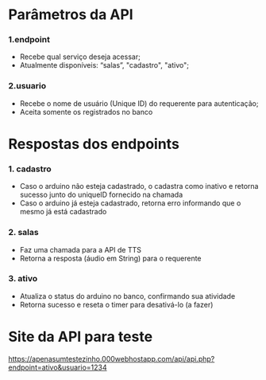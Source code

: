 # Parâmetros da API
### 1.endpoint
  - Recebe qual serviço deseja acessar;
  - Atualmente disponíveis: “salas”, "cadastro", "ativo";
  
### 2.usuario
  - Recebe o nome de usuário (Unique ID) do requerente para autenticação;
  - Aceita somente os registrados no banco


# Respostas dos endpoints
### 1. cadastro
  - Caso o arduino não esteja cadastrado, o cadastra como inativo e retorna sucesso junto do uniqueID fornecido na chamada
  - Caso o arduino já esteja cadastrado, retorna erro informando que o mesmo já está cadastrado

### 2. salas
  - Faz uma chamada para a API de TTS
  - Retorna a resposta (áudio em  String) para o requerente

### 3. ativo
  - Atualiza o status do arduino no banco, confirmando sua atividade
  - Retorna sucesso e reseta o timer para desativá-lo (a fazer)


# Site da API para teste
https://apenasumtestezinho.000webhostapp.com/api/api.php?endpoint=ativo&usuario=1234
